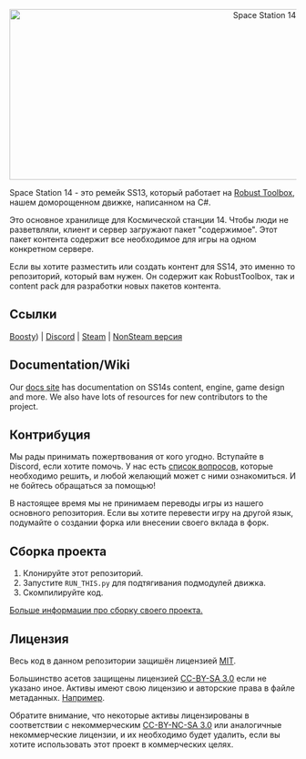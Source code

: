 <p align="center"> <img alt="Space Station 14" width="880" height="300" src="https://raw.githubusercontent.com/space-wizards/asset-dump/de329a7898bb716b9d5ba9a0cd07f38e61f1ed05/github-logo.svg" /></p>


Space Station 14 - это ремейк SS13, который работает на [Robust Toolbox](https://github.com/space-wizards/RobustToolbox), нашем доморощенном движке, написанном на C#.

Это основное хранилище для Космической станции 14. Чтобы люди не разветвляли, клиент и сервер загружают пакет "содержимое". Этот пакет контента содержит все необходимое для игры на одном конкретном сервере.

Если вы хотите разместить или создать контент для SS14, это именно то репозиторий, который вам нужен. Он содержит как RobustToolbox, так и content pack для разработки новых пакетов контента.

## Ссылки

[Boosty](https://boosty.to/ss14_ganimed)) | [Discord](https://discord.gg/YWp7dkMDTG) | [Steam](https://store.steampowered.com/app/1255460/Space_Station_14/) | [NonSteam версия](https://spacestation14.io/about/nightlies/)

## Documentation/Wiki

Our [docs site](https://docs.spacestation14.io/) has documentation on SS14s content, engine, game design and more. We also have lots of resources for new contributors to the project.

## Контрибуция

Мы рады принимать пожертвования от кого угодно. Вступайте в Discord, если хотите помочь. У нас есть [список вопросов](https://github.com/ss14-ganimed/Ganimed-station/issues), которые необходимо решить, и любой желающий может с ними ознакомиться. И не бойтесь обращаться за помощью!

В настоящее время мы не принимаем переводы игры из нашего основного репозитория. Если вы хотите перевести игру на другой язык, подумайте о создании форка или внесении своего вклада в форк.

## Сборка проекта

1. Клонируйте этот репозиторий.
2. Запустите `RUN_THIS.py` для подтягивания подмодулей движка.
3. Скомпилируйте код.

[Больше информации про сборку своего проекта.](https://docs.spacestation14.io/getting-started/dev-setup)

## Лицензия

Весь код в данном репозитории защишён лицензией [MIT](https://github.com/ss14-ganimed/Ganimed-station/blob/master/LICENSE.TXT).

Большинство асетов защищены лицензией [CC-BY-SA 3.0](https://creativecommons.org/licenses/by-sa/3.0/) если не указано иное. Активы имеют свою лицензию и авторские права в файле метаданных. [Например](https://github.com/space-wizards/space-station-14/blob/master/Resources/Textures/Objects/Tools/crowbar.rsi/meta.json).

Обратите внимание, что некоторые активы лицензированы в соответствии с некоммерческим [CC-BY-NC-SA 3.0](https://creativecommons.org/licenses/by-nc-sa/3.0/) или аналогичные некоммерческие лицензии, и их необходимо будет удалить, если вы хотите использовать этот проект в коммерческих целях.
